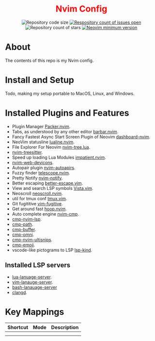 <div align="center" style="color: red">
  <h1>Nvim Config</h1>
  <a>
    <img 
      src="https://img.shields.io/github/languages/code-size/maxkopitz/nvim-config" 
      alt="Repository code size" />
  </a>
  <a href="https://github.com/maxkopitz/nvim-config/">
    <img 
      src="https://img.shields.io/github/issues/maxkopitz/nvim-config" 
      alt="Respository count of issues open" />
  </a>
  <a>
    <img 
      src="https://img.shields.io/github/stars/maxkopitz/nvim-config" 
      alt="Repository count of stars" />
  </a>
  <a href="https://github.com/neovim/neovim/releases/tag/stable">
      <img 
        src="https://img.shields.io/badge/Neovim-0.7.2-blueviolet.svg?style=flat-square&logo=Neovim&logoColor=green" 
        alt="Neovim minimum version"/>
    </a>
</div>

# About 

The contents of this repo is my Nvim config.

# Install and Setup

Todo, making my setup portable to MacOS, Linux, and Windows.

# Installed Plugins and Features

- Plugin Manager [Packer.nvim](https://github.com/wbthomason/packer.nvim).
- Tabs, as understood by any other editor [barbar.nvim](https://github.com/akinsho/bufferline.nvim).
- Fancy Fastest Async Start Screen Plugin of Neovim [dashboard-nvim](https://github.com/glepnir/dashboard-nvim).
- NeoVim statusline [lualine.nvim](https://github.com/nvim-lualine/lualine.nvim).
- File Explorer For Neovim [nvim-tree.lua](https://github.com/kyazdani42/nvim-tree.lua).
- [nvim-treesitter](https://github.com/nvim-treesitter/nvim-treesitter).
- Speed up loading Lua Modules [impatient.nvim](https://github.com/lewis6991/impatient.nvim).
- [nvim-web-devicons](https://github.com/kyazdani42/nvim-web-devicons).
- Autopair plugin [nvim-autoapirs](https://github.com/windwp/nvim-autopairs).
- Fuzzy finder [telescope.nvim](https://github.com/nvim-telescope/telescope.nvim).
- Pretty Notify [nvim-notify](https://github.com/rcarriga/nvim-notify).
- Better escaping [better-escape.vim](https://github.com/nvim-zh/better-escape.vim).
- View and search LSP symbols [Vista.vim](https://github.com/liuchengxu/vista.vim).
- Neoscroll [neoscroll.nvim](https://github.com/karb94/neoscroll.nvim).
- util for tmux conf [tmux.vim](https://github.com/tmux-plugins/vim-tmux).
- Git fugititive [vim-fugitive](https://github.com/tpope/vim-fugitive).
- Get around fast [hoop.nvim](https://github.com/phaazon/hop.nvim).
- Auto complete engine [nvim-cmp](https://github.com/hrsh7th/nvim-cmp).
- [cmp-nvim-lsp](https://github.com/hrsh7th/cmp-nvim-lsp).
- [cmp-path](https://github.com/hrsh7th/cmp-path).
- [cmp-buffer](https://github.com/hrsh7th/cmp-buffer).
- [cmp-omni](https://github.com/hrsh7th/cmp-omni).
- [cmp-nvim-ultisnips](https://github.com/quangnguyen30192/cmp-nvim-ultisnips).
- [cmp-emoji](https://github.com/hrsh7th/cmp-emoji).
- vscode-like pictograms to LSP [lsp-kind](https://github.com/onsails/lspkind.nvim).

## Installed LSP servers 
- [lua-lanuage-server](https://github.com/sumneko/lua-language-server).
- [vim-lanauge-server](https://github.com/iamcco/vim-language-server).
- [bash-lanauage-server](https://github.com/bash-lsp/bash-language-server)
- [clangd](https://clangd.llvm.org/installation.html).
# Key Mappings
| Shortcut | Mode | Description |
| -------- | ---- | ----------- |
|          |      |             |
|          |      |             |

